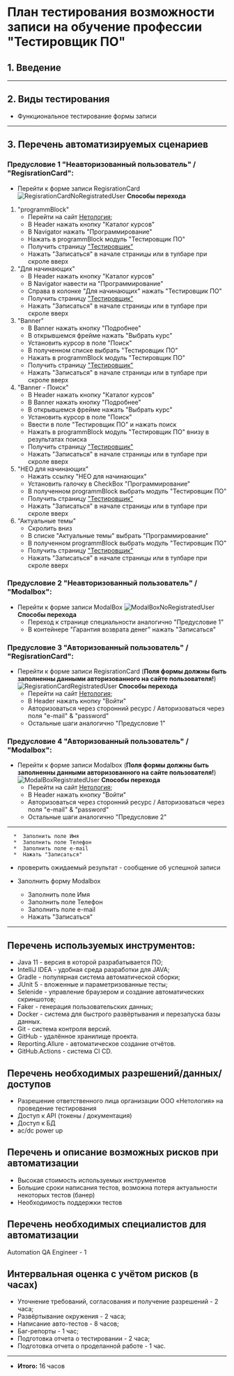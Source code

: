 # План тестирования возможности записи на обучение профессии "Тестировщик ПО"

## 1. Введение
___

## 2. Виды тестирования
* Функциональное тестирование формы записи
___

## 3. Перечень автоматизируемых сценариев   
### **Предусловие 1 "Неавторизованный пользователь" / "RegisrationCard":**
* Перейти к форме записи RegisrationCard
 ![RegisrationCardNoRegistratedUser](https://user-images.githubusercontent.com/47859608/123509358-0b640c80-d686-11eb-8562-9326330e70f0.png)
**Способы перехода**
1. "programmBlock"
   * Перейти на сайт [Нетология](https://netology.ru/);
   * В Header нажать кнопку "Каталог курсов"
   * В Navigator нажать "Программирование"
   * Нажать в programmBlock модуль "Тестировщик ПО" 
   * Получить страницу ["Тестировщик"](https://netology.ru/programs/qa)
   * Нажать "Записаться" в начале страницы или в тулбаре при скроле вверх 
2. "Для начинающих"
   * В Header нажать кнопку "Каталог курсов"
   * В Navigator навести на "Программирование"
   * Справа в колонке "Для начинающих" нажать "Тестировщик ПО" 
   * Получить страницу ["Тестировщик"](https://netology.ru/programs/qa)
   * Нажать "Записаться" в начале страницы или в тулбаре при скроле вверх 
3. "Banner"
   * В Banner нажать кнопку "Подробнее"
   * В открывшемся фрейме нажать "Выбрать курс"
   * Установить курсор в поле "Поиск"
   * В полученном списке выбрать "Тестировщик ПО"
   * Нажать в programmBlock модуль "Тестировщик ПО"
   * Получить страницу ["Тестировщик"](https://netology.ru/programs/qa)
   * Нажать "Записаться" в начале страницы или в тулбаре при скроле вверх
4. "Banner - Поиск"
   * В Header нажать кнопку "Каталог курсов"
   * В Banner нажать кнопку "Подробнее"
   * В открывшемся фрейме нажать "Выбрать курс"
   * Установить курсор в поле "Поиск"
   * Ввести в поле "Тестировщик ПО" и нажать поиск
   * Нажать в programmBlock модуль "Тестировщик ПО" внизу в результатах поиска 
   * Получить страницу ["Тестировщик"](https://netology.ru/programs/qa)
   * Нажать "Записаться" в начале страницы или в тулбаре при скроле вверх
5. "НЕО для начинающих"
   * Нажать ссылку "НЕО для начинающих"
   * Установить галочку в CheckBox "Программирование"
   * В полученном programmBlock выбрать модуль "Тестировщик ПО"
   * Получить страницу ["Тестировщик"](https://netology.ru/programs/qa)
   * Нажать "Записаться" в начале страницы или в тулбаре при скроле вверх
6. "Актуальные темы"
   * Скролить вниз
   * В списке "Актуальные темы" выбрать "Программирование"
   * В полученном programmBlock выбрать модуль "Тестировщик ПО"
   * Получить страницу ["Тестировщик"](https://netology.ru/programs/qa)
   * Нажать "Записаться" в начале страницы или в тулбаре при скроле вверх

### **Предусловие 2 "Неавторизованный пользователь" / "Modalbox":**
* Перейти к форме записи ModalBox
![ModalBoxNoRegistratedUser](https://user-images.githubusercontent.com/47859608/123509367-1c148280-d686-11eb-9aac-aed1e35795df.png)
**Способы перехода**
  * Переход к странице специальности аналогично "Предусловие 1"
  * В контейнере "Гарантия возврата денег" нажать "Записаться"

### **Предусловие 3 "Авторизованный пользователь" / "RegisrationCard":**
* Перейти к форме записи RegisrationCard (**Поля формы должны быть заполненны данными авторизованного на сайте пользователя!**)
![RegisrationCardRegistratedUser](https://user-images.githubusercontent.com/47859608/123509441-a0ff9c00-d686-11eb-9360-d8dc01bc8a03.png)
**Способы перехода**
  * Перейти на сайт [Нетология](https://netology.ru/);    
  * В Header нажать кнопку "Войти"
  * Авторизоваться через сторонний ресурс / Авторизоваться через поля "e-mail" & "password"
  * Остальные шаги аналогично "Предусловие 1"
  
### **Предусловие 4 "Авторизованный пользователь" / "Modalbox":**
* Перейти к форме записи Modalbox (**Поля формы должны быть заполненны данными авторизованного на сайте пользователя!**)
![ModalBoxRegistratedUser](https://user-images.githubusercontent.com/47859608/123509960-b9bd8100-d689-11eb-8436-13e2b809c495.png)
**Способы перехода**
  * Перейти на сайт [Нетология](https://netology.ru/);    
  * В Header нажать кнопку "Войти"
  * Авторизоваться через сторонний ресурс / Авторизоваться через поля "e-mail" & "password"
  * Остальные шаги аналогично "Предусловие 2"
___

      *  Заполнить поле Имя 
      *  Заполнить поле Телефон
      *  Заполнить поле e-mail
      *  Нажать "Записаться"
   * проверить ожидаемый результат - сообщение об успешной записи

  * Заполнить форму Modalbox
      *  Заполнить поле Имя
      *  Заполнить поле Телефон
      *  Заполнить поле e-mail
      *  Нажать "Записаться"
___
## Перечень используемых инструментов:
* Java 11 - версия в которой разрабатывается ПО;
* IntelliJ IDEA - удобная среда разработки для JAVA;
* Gradle - популярная система автоматической сборки;
* JUnit 5 - вложенные и параметризованные тесты;
* Selenide - управление браузером и создание автоматических скриншотов;
* Faker - генерация пользовательских данных;
* Docker - система для быстрого развёртывания и перезапуска базы данных.
* Git - система контроля версий.
* GitHub - удалённое хранилище проекта.
* Reporting.Allure - автоматическое создание отчётов.
* GitHub.Actions - система CI CD.

## Перечень необходимых разрешений/данных/доступов
* Разрешение ответственного лица организации ООО «Нетология» на проведение тестирования
* Доступ к API (токены / документация)
* Доступ к БД
* ac/dc power up

## Перечень и описание возможных рисков при автоматизации
* Высокая стоимость используемых инструментов
* Большие сроки написания тестов, возможна потеря актуальности некоторых тестов (банер) 
* Необходимость поддержки тестов

## Перечень необходимых специалистов для автоматизации
Automation QA Engineer - 1 

## Интервальная оценка с учётом рисков (в часах)
* Уточнение требований, cогласования и получение разрешений - 2 часа;
* Развёртывание окружения - 2 часа;
* Написание авто-тестов - 8 часов;
* Баг-репорты - 1 час;
* Подготовка отчета о тестировании - 2 часа;
* Подготовка отчета о проделанной работе - 1 час.
___
* **Итого:** 16 часов
